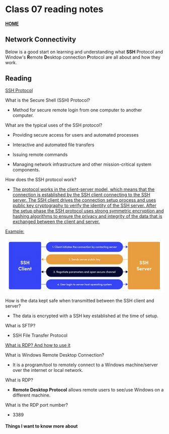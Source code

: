 # Class 07 reading notes

#### [HOME](https://cesarderio.github.io/reading-notes/)

## Network Connectivity

Below is a good start on learning and understanding what **SSH** Protocol and Window's **R**emote **D**esktop connection **P**rotocol are all about and how they work.

## Reading

[SSH Protocol](https://www.ssh.com/ssh/protocol/)

What is the Secure Shell (SSH) Protocol?

* Method for secure remote login from one computer to another computer.

What are the typical uses of the SSH protocol?

* Providing secure access for users and automated processes

* Interactive and automated file transfers

* Issuing remote commands

* Managing network infrastructure and other mission-critical system components.

How does the SSH protocol work?

* [The protocol works in the client-server model, which means that the connection is established by the SSH client connecting to the SSH server. The SSH client drives the connection setup process and uses public key cryptography to verify the identity of the SSH server. After the setup phase the SSH protocol uses strong symmetric encryption and hashing algorithms to ensure the privacy and integrity of the data that is exchanged between the client and server.](https://www.ssh.com/academy/ssh/protocol#:~:text=The%20protocol%20works,client%20and%20server.)

[Example:](https://www.ssh.com/ssh/protocol/)

[![SSH Example](../img/SSHexample.png)](https://www.ssh.com/ssh/protocol/)

<!-- ![SSH Example](../img/SSHexample.png) -->

How is the data kept safe when transmitted between the SSH client and server?

* The data is encrypted with a SSH key established at the time of setup.

What is SFTP?

* SSH File Transfer Protocol

[What is RDP? And how to use it](https://www.comparitech.com/net-admin/what-is-rdp/)

What is Windows Remote Desktop Connection?

* It is a program/tool to remotely connect to a Windows machine/server over the internet or local network.

What is RDP?

* **Remote Desktop Protocol** allows remote users to see/use Windows on a different machine.

What is the RDP port number?

* 3389

#### Things I want to know more about
